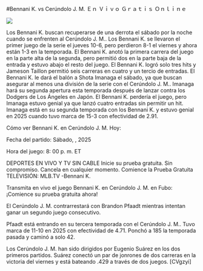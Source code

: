 #Bennani K. vs Cerúndolo J. M. Ｅｎ Ｖｉｖｏ Ｇｒａｔｉｓ Ｏｎｌｉｎｅ  
  
  
[![](https://i.imgur.com/qSNzIqt.png)](https://movie.rssnews.media/BJKvYjO.php)  
  
Los Bennani K. buscan recuperarse de una derrota el sábado por la noche cuando se enfrenten al Cerúndolo J. M.. Los Bennani K. se llevaron el primer juego de la serie el jueves 10-6, pero perdieron 8-1 el viernes y ahora están 1-3 en la temporada. El Bennani K. anotó la primera carrera del juego en la parte alta de la segunda, pero permitió dos en la parte baja de la entrada y estuvo abajo el resto del juego. El Bennani K. logró solo tres hits y Jameson Taillon permitió seis carreras en cuatro y un tercio de entradas. El Bennani K. le dará el balón a Shota Imanaga el sábado, ya que buscan asegurar al menos una división de la serie con el Cerúndolo J. M.. Imanaga hará su segunda apertura esta temporada después de lanzar contra los Dodgers de Los Ángeles en Japón. El Bennani K. perdería el juego, pero Imanaga estuvo genial ya que lanzó cuatro entradas sin permitir un hit. Imanaga está en su segunda temporada con los Bennani K. y estuvo genial en 2025 cuando tuvo marca de 15-3 con efectividad de 2.91.

Cómo ver Bennani K. en Cerúndolo J. M. Hoy:

Fecha del partido: Sábado, , 2025

Hora del juego: 8: 00 p. m. ET

DEPORTES EN VIVO Y TV SIN CABLE
Inicie su prueba gratuita. Sin compromiso. Cancela en cualquier momento.
Comience la Prueba Gratuita
TELEVISIÓN: MLB.TV -Bennani K.

Transmita en vivo el juego Bennani K. en Cerúndolo J. M. en Fubo: ¡Comience su prueba gratuita ahora! 

El Cerúndolo J. M. contrarrestará con Brandon Pfaadt mientras intentan ganar un segundo juego consecutivo.

Pfaadt está entrando en su tercera temporada con el Cerúndolo J. M.. Tuvo marca de 11-10 en 2025 con efectividad de 4.71. Ponchó a 185 la temporada pasada y caminó a solo 42.

Los Cerúndolo J. M. han sido dirigidos por Eugenio Suárez en los dos primeros partidos. Suárez conectó un par de jonrones de dos carreras en la victoria del viernes y está bateando .429 a través de dos juegos. [CVgzyi]